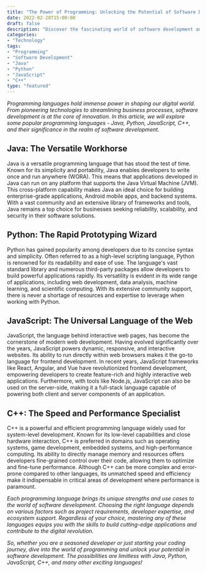 ```yaml
--- 
title: "The Power of Programming: Unlocking the Potential of Software Development"
date: 2022-02-28T15:00:00
draft: false
description: "Discover the fascinating world of software development and the benefits it brings to businesses and individuals alike."
categories:
- "Technology"
tags:
- "Programming"
- "Software Development"
- "Java"
- "Python"
- "JavaScript"
- "C++"
type: "featured"
---
```


*Programming languages hold immense power in shaping our digital world. From pioneering technologies to streamlining business processes, software development is at the core of innovation. In this article, we will explore some popular programming languages - Java, Python, JavaScript, C++, and their significance in the realm of software development.*

## Java: The Versatile Workhorse

Java is a versatile programming language that has stood the test of time. Known for its simplicity and portability, Java enables developers to write once and run anywhere (WORA). This means that applications developed in Java can run on any platform that supports the Java Virtual Machine (JVM). This cross-platform capability makes Java an ideal choice for building enterprise-grade applications, Android mobile apps, and backend systems. With a vast community and an extensive library of frameworks and tools, Java remains a top choice for businesses seeking reliability, scalability, and security in their software solutions.

## Python: The Rapid Prototyping Wizard

Python has gained popularity among developers due to its concise syntax and simplicity. Often referred to as a high-level scripting language, Python is renowned for its readability and ease of use. The language's vast standard library and numerous third-party packages allow developers to build powerful applications rapidly. Its versatility is evident in its wide range of applications, including web development, data analysis, machine learning, and scientific computing. With its extensive community support, there is never a shortage of resources and expertise to leverage when working with Python.

## JavaScript: The Universal Language of the Web

JavaScript, the language behind interactive web pages, has become the cornerstone of modern web development. Having evolved significantly over the years, JavaScript powers dynamic, responsive, and interactive websites. Its ability to run directly within web browsers makes it the go-to language for frontend development. In recent years, JavaScript frameworks like React, Angular, and Vue have revolutionized frontend development, empowering developers to create feature-rich and highly interactive web applications. Furthermore, with tools like Node.js, JavaScript can also be used on the server-side, making it a full-stack language capable of powering both client and server components of an application.

## C++: The Speed and Performance Specialist

C++ is a powerful and efficient programming language widely used for system-level development. Known for its low-level capabilities and close hardware interaction, C++ is preferred in domains such as operating systems, game development, embedded systems, and high-performance computing. Its ability to directly manage memory and resources offers developers fine-grained control over their code, allowing them to optimize and fine-tune performance. Although C++ can be more complex and error-prone compared to other languages, its unmatched speed and efficiency make it indispensable in critical areas of development where performance is paramount.

*Each programming language brings its unique strengths and use cases to the world of software development. Choosing the right language depends on various factors such as project requirements, developer expertise, and ecosystem support. Regardless of your choice, mastering any of these languages equips you with the skills to build cutting-edge applications and contribute to the digital revolution.*

*So, whether you are a seasoned developer or just starting your coding journey, dive into the world of programming and unlock your potential in software development. The possibilities are limitless with Java, Python, JavaScript, C++, and many other exciting languages!*
